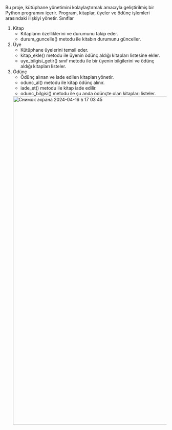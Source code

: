 Bu proje, kütüphane yönetimini kolaylaştırmak amacıyla geliştirilmiş bir Python programını içerir. Program, kitaplar, üyeler ve ödünç işlemleri arasındaki ilişkiyi yönetir.
Sınıflar
1. Kitap
    - Kitapların özelliklerini ve durumunu takip eder.
    - durum_guncelle() metodu ile kitabın durumunu günceller.
2. Üye
    - Kütüphane üyelerini temsil eder.
    - kitap_ekle() metodu ile üyenin ödünç aldığı kitapları listesine ekler.
    - uye_bilgisi_getir() sınıf metodu ile bir üyenin bilgilerini ve ödünç aldığı kitapları listeler.
3. Ödünç
    - Ödünç alınan ve iade edilen kitapları yönetir.
    - odunc_al() metodu ile kitap ödünç alınır.
    - iade_et() metodu ile kitap iade edilir.
    - odunc_bilgisi() metodu ile şu anda ödünçte olan kitapları listeler.
   <img width="1027" alt="Снимок экрана 2024-04-16 в 17 03 45" src="https://github.com/Munavvarbegim/Proje3/assets/168825452/ab6484ed-8c56-47b5-9037-51a8bd61e31c">
